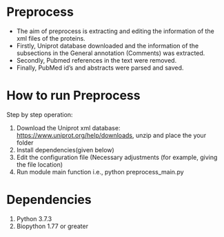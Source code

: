 #  Preprocess
- The aim of preprocess is extracting and editing the information of the xml files of the proteins.
- Firstly, Uniprot database downloaded and the information of the subsections in the General annotation (Comments) was extracted.
- Secondly, Pubmed references in the text were removed.
- Finally, PubMed id’s and abstracts were parsed and saved.
#  How to run Preprocess
Step by step operation:
1.	Download the Uniprot xml database: https://www.uniprot.org/help/downloads, unzip and place the your folder
2.	Install dependencies(given below)
3.	Edit the configuration file (Necessary adjustments (for example, giving the file location) 
4.	Run module main function i.e., python preprocess_main.py
#  Dependencies
1.	Python 3.7.3
2.	Biopython 1.77 or greater



